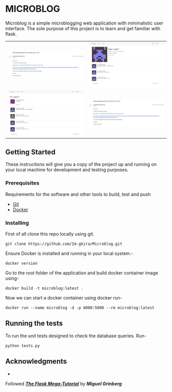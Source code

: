 # MICROBLOG

Microblog is a simple microblogging web application with minimalistic user interface. The sole purpose of this project
is to learn and get familiar with flask.


<table>
<tr>
<td>
<img src="https://github.com/Im-gkira/Microblog/blob/6fbb6924d1a80f23e69f710d9da5313c609ff33b/app/static/email.png">
</td>
<td>
<img src="./app/static/profile.png">
</td>
</tr>
<tr>
<td>
<img src="app/static/explore.png">
</td>
<td>
<img src="app/static/email.png">
</td>
</tr>
</table>

## Getting Started

These instructions will give you a copy of the project up and running on
your local machine for development and testing purposes.

### Prerequisites

Requirements for the software and other tools to build, test and push

- [Git](https://git-scm.com/download/win)
- [Docker](https://www.docker.com/products/docker-desktop/)

### Installing

First of all clone this repo locally using git.

    git clone https://github.com/Im-gkira/Microblog.git

Ensure Docker is installed and running in your local system.-

    docker version

Go to the root folder of the application and build docker container image using-

    docker build -t microblog:latest .

Now we can start a docker container using docker run-

    docker run --name microblog -d -p 8000:5000 --rm microblog:latest

## Running the tests

To run the unit tests designed to check the database queries. Run-

    python tests.py

## Acknowledgments

-
Followed ***[The Flask Mega-Tutorial](https://blog.miguelgrinberg.com/post/the-flask-mega-tutorial-part-i-hello-world)***
by ***Miguel Grinberg***

